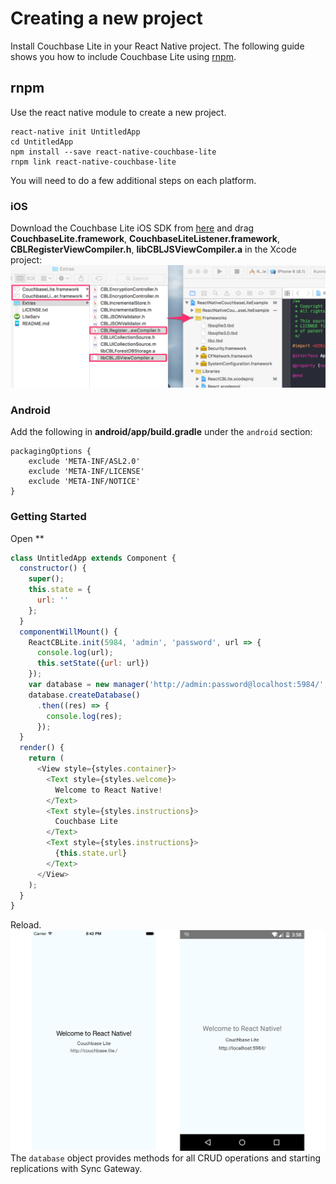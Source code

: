 # Creating a new project

Install Couchbase Lite in your React Native project. The following guide shows you how to include Couchbase Lite using [rnpm](https://github.com/rnpm/rnpm).

## rnpm

Use the react native module to create a new project.
```
react-native init UntitledApp
cd UntitledApp
npm install --save react-native-couchbase-lite
rnpm link react-native-couchbase-lite
```
You will need to do a few additional steps on each platform.

### iOS

Download the Couchbase Lite iOS SDK from [here](http://www.couchbase.com/nosql-databases/downloads#couchbase-mobile) and drag **CouchbaseLite.framework**, **CouchbaseLiteListener.framework**, **CBLRegisterViewCompiler.h**, **libCBLJSViewCompiler.a** in the Xcode project:
![](images/rn-frameworks.png)

### Android

Add the following in **android/app/build.gradle** under the `android` section:
```
packagingOptions {
    exclude 'META-INF/ASL2.0'
    exclude 'META-INF/LICENSE'
    exclude 'META-INF/NOTICE'
}
```

### Getting Started

Open **
```js
class UntitledApp extends Component {
  constructor() {
    super();
    this.state = {
      url: ''
    };
  }
  componentWillMount() {
    ReactCBLite.init(5984, 'admin', 'password', url => {
      console.log(url);
      this.setState({url: url})
    });
    var database = new manager('http://admin:password@localhost:5984/', 'myapp');
    database.createDatabase()
      .then((res) => {
        console.log(res);
      });
  }
  render() {
    return (
      <View style={styles.container}>
        <Text style={styles.welcome}>
          Welcome to React Native!
        </Text>
        <Text style={styles.instructions}>
          Couchbase Lite
        </Text>
        <Text style={styles.instructions}>
          {this.state.url}
        </Text>
      </View>
    );
  }
}
```
Reload.
![](images/rn-ios-android.png)
The `database` object provides methods for all CRUD operations and starting replications with Sync Gateway.